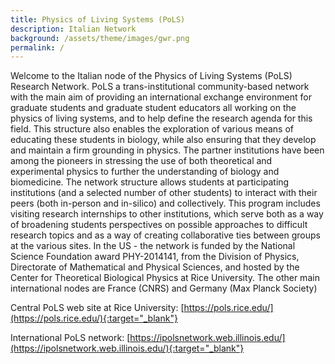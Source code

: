 ```yaml
---
title: Physics of Living Systems (PoLS) 
description: Italian Network
background: /assets/theme/images/gwr.png
permalink: /
---
```


Welcome to the Italian node of the Physics of Living Systems (PoLS) Research Network. PoLS a trans-institutional community-based network with the main aim of providing an international exchange environment for graduate students and graduate student educators all working on the physics of living systems, and to help define the research agenda for this field. This structure also enables the exploration of various means of educating these students in biology, while also ensuring that they develop and maintain a firm grounding in physics. The partner institutions have been among the pioneers in stressing the use of both theoretical and experimental physics to further the understanding of biology and biomedicine. The network structure allows students at participating institutions (and a selected number of other students) to interact with their peers (both in-person and in-silico) and collectively. This program includes visiting research internships to other institutions, which serve both as a way of broadening students perspectives on possible approaches to difficult research topics and as a way of creating collaborative ties between groups at the various sites. In the US - the network is funded by the National Science Foundation award PHY-2014141, from the Division of Physics, Directorate of Mathematical and Physical Sciences, and hosted by the Center for Theoretical Biological Physics at Rice University. The other main international nodes are France (CNRS) and Germany (Max Planck Society)

Central PoLS web site at Rice University: 
[https://pols.rice.edu/](https://pols.rice.edu/){:target="_blank"}

International PoLS network: 
[https://ipolsnetwork.web.illinois.edu/](https://ipolsnetwork.web.illinois.edu/){:target="_blank"}

